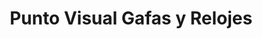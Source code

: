 ---
title: "Punto Visual Gafas y Relojes"
url: /pereira/punto-visual-gafas-y-relojes/
shop: tienda
---